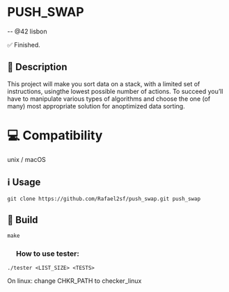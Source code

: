 # PUSH_SWAP
-- @42 lisbon

✅ Finished.

## 📝 Description
  This project will make you sort data on a stack, with a limited set of instructions, usingthe lowest possible number of actions. To succeed you’ll have to manipulate various types of algorithms and choose the one (of many) most appropriate solution for anoptimized data sorting.

# 💻 Compatibility
unix / macOS

## ℹ️ Usage

~~~git
git clone https://github.com/Rafael2sf/push_swap.git push_swap
~~~

## 🔨 Build

~~~c
make 
~~~

### &emsp; How to use tester:

~~~
./tester <LIST_SIZE> <TESTS>
~~~
On linux: change CHKR_PATH to checker_linux
